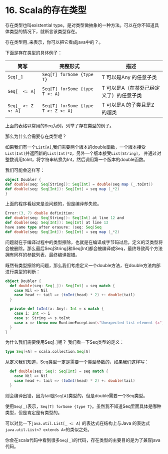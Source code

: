 # 16. Scala的存在类型

存在类型也叫existential type，是对类型做抽象的一种方法。可以在你不知道具体类型的情况下，就断言该类型存在。

存在类型用_来表示，你可以把它看成java中的？。 

下面是存在类型的具体例子：

简写|完整形式|描述
-|-|-
`Seq[_]`|`Seq[T] forSome {type T}`|T 可以是Any 的任意子类
`Seq[_ <: A]`|`Seq[T] forSome {type T <: A}`|T 可以是A（在某处已经定义了）的任意子类
`Seq[_ >: Z <: A]`|`Seq[T] forSome {type T >: Z <: A}`|T 可以是A 的子类且是Z 的超类


上面的表格以常用的Seq为例，列举了存在类型的例子。

那么为什么会需要存在类型呢？ 

如果我们有一个`List[A]`,我们需要两个版本的double函数，一个版本接受`List[Int]`并返回新的`List[Int]*2`，另外一个版本接受`List[String]`， 并通过对整数调用toInt，将字符串转换为Int，然后调用第一个版本的double函数。

我们可能会这样写：

~~~scala
object Doubler {
def double(seq: Seq[String]): Seq[Int] = double(seq map (_.toInt))
def double(seq: Seq[Int]): Seq[Int] = seq map (_*2)
}
~~~

上面的程序看起来是没问题的，但是编译却失败。

~~~scala
Error:(3, 7) double definition:
def double(seq: Seq[String]): Seq[Int] at line 12 and
def double(seq: Seq[Int]): Seq[Int] at line 13
have same type after erasure: (seq: Seq)Seq
def double(seq: Seq[Int]): Seq[Int] = seq map (_*2)
~~~

问题就在于编译过程中的类型擦除，也就是在编译成字节码过后，定义的泛类型将会被删除。那么最后Seq[String]和Seq[Int]都会被编译成Seq，最终导致两个方法拥有同样的参数列表，最终编译报错。

既然有类型擦除的问题，那么我们考虑定义一个double方法，在double方法内部进行类型的判断：

~~~scala
object Doubler {
  def double(seq: Seq[_]): Seq[Int] = seq match {
    case Nil => Nil
    case head +: tail => (toInt(head) * 2) +: double(tail)
  }

  private def toInt(x: Any): Int = x match {
    case i: Int => i
    case s: String => s.toInt
    case x => throw new RuntimeException(s"Unexpected list element $x")
  }
}
~~~

为什么我们需要使用Seq[_]呢？ 我们看一下Seq类型的定义：

~~~scala
type Seq[+A] = scala.collection.Seq[A]
~~~

从定义我们知道，Seq类型一定是需要一个类型参数的，如果我们这样写：

~~~scala
  def double(seq: Seq): Seq[Int] = seq match {
    case Nil => Nil
    case head +: tail => (toInt(head) * 2) +: double(tail)
  }
~~~

则会编译出错，因为tail是`Seq[A]`类型的，但是double需要一个Seq类型。

使用`Seq[_]`表示，`Seq[T] forSome {type T}`。虽然我不知道Seq里面具体是哪种类型，但是肯定是有类型的。

可以对比一下`java.util.List[_ <: A]` 的表达式在结构上与Java 的表达式`java.util.List<? extends A>`的类似之处。

你会在scala代码中看到很多`Seq[_]`的代码，存在类型的主要目的是为了兼容java代码。



